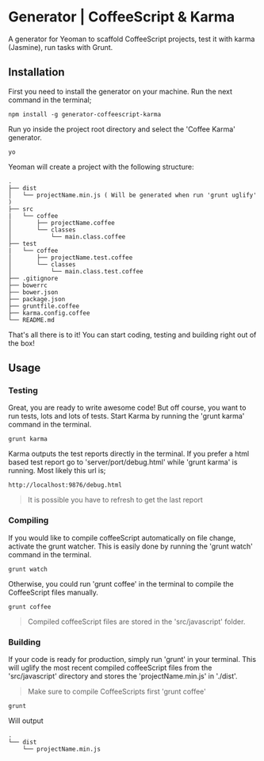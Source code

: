 # Generator | CoffeeScript & Karma
A generator for Yeoman to scaffold CoffeeScript projects, test it with karma (Jasmine), run tasks with Grunt.

## Installation
First you need to install the generator on your machine. Run the next command in the terminal;

```
npm install -g generator-coffeescript-karma
```


Run yo inside the project root directory and select the 'Coffee Karma' generator.

```
yo
```

Yeoman will create a project with the following structure:

    .
    ├── dist
    │   └── projectName.min.js ( Will be generated when run 'grunt uglify' )
    ├── src
    |   └── coffee
    │       ├── projectName.coffee
    │       └── classes
    │           └── main.class.coffee
    ├── test
    |   └── coffee    
    │       ├── projectName.test.coffee
    │       └── classes
    │           └── main.class.test.coffee
    ├── .gitignore
    ├── bowerrc
    ├── bower.json
    ├── package.json
    ├── gruntfile.coffee
    ├── karma.config.coffee
    └── README.md

That's all there is to it! You can start coding, testing and building right out of the box!


## Usage

### Testing
Great, you are ready to write awesome code! But off course, you want to run tests, lots and lots of tests. Start Karma by running the 'grunt karma' command in the terminal.

```
grunt karma
```

Karma outputs the test reports directly in the terminal. If you prefer a html based test report go to 'server/port/debug.html' while 'grunt karma' is running. Most likely this url is;

```
http://localhost:9876/debug.html
```

> It is possible you have to refresh to get the last report

### Compiling
If you would like to compile coffeeScript automatically on file change, activate the grunt watcher. This is easily done by running the 'grunt watch' command in the terminal.

```
grunt watch
```

Otherwise, you could run 'grunt coffee' in the terminal to compile the CoffeeScript files manually.

```
grunt coffee
```

> Compiled coffeeScript files are stored in the 'src/javascript' folder.

### Building
If your code is ready for production, simply run 'grunt' in your terminal. This will uglify the most recent compiled coffeeScript files from the 'src/javascript' directory and stores the 'projectName.min.js' in './dist'.

> Make sure to compile CoffeeScripts first 'grunt coffee'

```
grunt
```

Will output

    .
    └── dist
        └── projectName.min.js